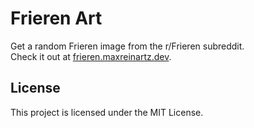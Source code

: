 # Frieren Art

Get a random Frieren image from the r/Frieren subreddit.  
Check it out at [frieren.maxreinartz.dev](https://frieren.maxreinartz.dev).

## License

This project is licensed under the MIT License.